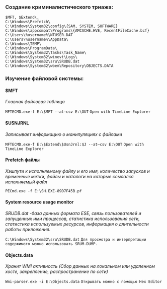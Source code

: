 ### Создание криминалистического триажа:

```
$MFT, $Extend\,
C:\Windows\Prefetch\
C:\Windows\System32\config\{SAM, SYSTEM, SOFTWARE}
C:\Windows\appcompat\Programs\{AMCACHE.HVE, RecentFileCache.bcf}
C:\Users\%username%\NTUSER.DAT
C:\Users\%username%\AppData\
C:\Windows\TEMP\
C:\Windows\ProgramData\
C:\Windows\System32\Tasks\Task_Name\
C:\Windows\System32\winevt\Logs\
C:\Windows\System32\sru\SRUDB.dat
C:\Windows\System32\wbem\Repository\OBJECTS.DATA
```

### Изучение файловой системы:

#### $MFT
*Главная файловая  таблица*

```MFTECMD.exe-f E:\$MFT --at—csv E:\OUT```
```Open with TimeLine Explorer```

#### $USNJRNL
*Записывает информацию о манипуляциях с файлами*

```MFTECMD.exe-f E:\$Extend\$UsnJrnl:$J --at—csv E:\OUT```
```Open with TimeLine Explorer```

#### Prefetch файлы
*Хэшпути к исполняемому файлу и его имя, количество запусков и временные метки, файлы и каталоги на которые ссылался исполняемый файл*

```PECmd.exe -f E:\SH.EXE-89D7F45B.pf```

#### System resource usage monitor
*SRUDB.dat -база данных формата ESE, связь пользователей и запущенных ими процессов, статистика использования сети, статистика используемых ресурсов, информация о длительности работы приложения.*

```C:\Windows\System32\sru\SRUDB.dat```
```Для просмотра и интерпретации содержимого можно использовать SRUM-DUMP.```

#### Objects.data
*Хранит WMI активность (Сбор данных на локальном или удаленном хосте, закрепление, распространение по сети)*

```Wmi-parser.exe -i E:\Objects.data```
```Открывать можно с помощью Hex Editor```
